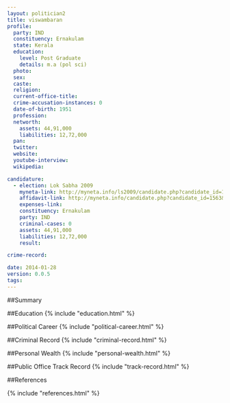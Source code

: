 ```yaml
---
layout: politician2
title: viswambaran
profile: 
  party: IND
  constituency: Ernakulam
  state: Kerala
  education: 
    level: Post Graduate
    details: m.a (pol sci)
  photo: 
  sex: 
  caste: 
  religion: 
  current-office-title: 
  crime-accusation-instances: 0
  date-of-birth: 1951
  profession: 
  networth: 
    assets: 44,91,000
    liabilities: 12,72,000
  pan: 
  twitter: 
  website: 
  youtube-interview: 
  wikipedia: 

candidature: 
  - election: Lok Sabha 2009
    myneta-link: http://myneta.info/ls2009/candidate.php?candidate_id=1563
    affidavit-link: http://myneta.info/candidate.php?candidate_id=1563&scan=original
    expenses-link: 
    constituency: Ernakulam 
    party: IND
    criminal-cases: 0
    assets: 44,91,000
    liabilities: 12,72,000
    result:  

crime-record: 

date: 2014-01-28
version: 0.0.5
tags: 
---
```

##Summary


##Education
{% include "education.html" %}


##Political Career
{% include "political-career.html" %}


##Criminal Record
{% include "criminal-record.html" %}


##Personal Wealth
{% include "personal-wealth.html" %}


##Public Office Track Record
{% include "track-record.html" %}


##References


{% include "references.html" %}